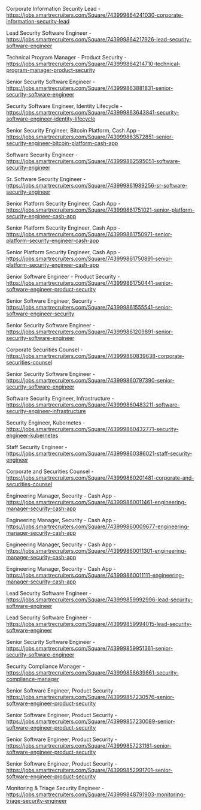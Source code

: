 Corporate Information Security Lead - https://jobs.smartrecruiters.com/Square/743999864241030-corporate-information-security-lead

Lead Security Software Engineer - https://jobs.smartrecruiters.com/Square/743999864217926-lead-security-software-engineer

Technical Program Manager - Product Security - https://jobs.smartrecruiters.com/Square/743999864214710-technical-program-manager-product-security

Senior Security Software Engineer - https://jobs.smartrecruiters.com/Square/743999863881831-senior-security-software-engineer

Security Software Engineer, Identity Lifecycle - https://jobs.smartrecruiters.com/Square/743999863643841-security-software-engineer-identity-lifecycle

Senior Security Engineer, Bitcoin Platform, Cash App - https://jobs.smartrecruiters.com/Square/743999863572851-senior-security-engineer-bitcoin-platform-cash-app

Software Security Engineer - https://jobs.smartrecruiters.com/Square/743999862595051-software-security-engineer

Sr. Software Security Engineer - https://jobs.smartrecruiters.com/Square/743999861989256-sr-software-security-engineer

Senior Platform Security Engineer, Cash App - https://jobs.smartrecruiters.com/Square/743999861751021-senior-platform-security-engineer-cash-app

Senior Platform Security Engineer, Cash App - https://jobs.smartrecruiters.com/Square/743999861750971-senior-platform-security-engineer-cash-app

Senior Platform Security Engineer, Cash App - https://jobs.smartrecruiters.com/Square/743999861750891-senior-platform-security-engineer-cash-app

Senior Software Engineer - Product Security - https://jobs.smartrecruiters.com/Square/743999861750441-senior-software-engineer-product-security

Senior Software Engineer, Security - https://jobs.smartrecruiters.com/Square/743999861555541-senior-software-engineer-security

Senior Security Software Engineer - https://jobs.smartrecruiters.com/Square/743999861209891-senior-security-software-engineer

Corporate Securities Counsel - https://jobs.smartrecruiters.com/Square/743999860839638-corporate-securities-counsel

Senior Security Software Engineer - https://jobs.smartrecruiters.com/Square/743999860797390-senior-security-software-engineer

Software Security Engineer, Infrastructure - https://jobs.smartrecruiters.com/Square/743999860483211-software-security-engineer-infrastructure

Security Engineer, Kubernetes - https://jobs.smartrecruiters.com/Square/743999860432771-security-engineer-kubernetes

Staff Security Engineer - https://jobs.smartrecruiters.com/Square/743999860386021-staff-security-engineer

Corporate and Securities Counsel - https://jobs.smartrecruiters.com/Square/743999860201481-corporate-and-securities-counsel

Engineering Manager, Security - Cash App - https://jobs.smartrecruiters.com/Square/743999860011461-engineering-manager-security-cash-app

Engineering Manager, Security - Cash App - https://jobs.smartrecruiters.com/Square/743999860009677-engineering-manager-security-cash-app

Engineering Manager, Security - Cash App - https://jobs.smartrecruiters.com/Square/743999860011301-engineering-manager-security-cash-app

Engineering Manager, Security - Cash App - https://jobs.smartrecruiters.com/Square/743999860011111-engineering-manager-security-cash-app

Lead Security Software Engineer - https://jobs.smartrecruiters.com/Square/743999859992996-lead-security-software-engineer

Lead Security Software Engineer - https://jobs.smartrecruiters.com/Square/743999859994015-lead-security-software-engineer

Senior Security Software Engineer - https://jobs.smartrecruiters.com/Square/743999859951361-senior-security-software-engineer

Security Compliance Manager - https://jobs.smartrecruiters.com/Square/743999858639861-security-compliance-manager

Senior Software Engineer, Product Security - https://jobs.smartrecruiters.com/Square/743999857230576-senior-software-engineer-product-security

Senior Software Engineer, Product Security - https://jobs.smartrecruiters.com/Square/743999857230089-senior-software-engineer-product-security

Senior Software Engineer, Product Security - https://jobs.smartrecruiters.com/Square/743999857231161-senior-software-engineer-product-security

Senior Software Engineer, Product Security - https://jobs.smartrecruiters.com/Square/743999852991701-senior-software-engineer-product-security

Monitoring & Triage Security Engineer - https://jobs.smartrecruiters.com/Square/743999848791903-monitoring-triage-security-engineer

